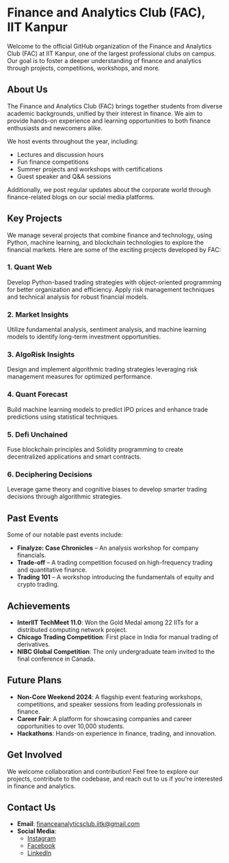 # Finance and Analytics Club (FAC), IIT Kanpur

Welcome to the official GitHub organization of the Finance and Analytics Club (FAC) at IIT Kanpur, one of the largest professional clubs on campus. Our goal is to foster a deeper understanding of finance and analytics through projects, competitions, workshops, and more.

## About Us
The Finance and Analytics Club (FAC) brings together students from diverse academic backgrounds, unified by their interest in finance. We aim to provide hands-on experience and learning opportunities to both finance enthusiasts and newcomers alike.

We host events throughout the year, including:
- Lectures and discussion hours
- Fun finance competitions
- Summer projects and workshops with certifications
- Guest speaker and Q&A sessions

Additionally, we post regular updates about the corporate world through finance-related blogs on our social media platforms.

## Key Projects
We manage several projects that combine finance and technology, using Python, machine learning, and blockchain technologies to explore the financial markets. Here are some of the exciting projects developed by FAC:

### 1. **Quant Web**
   Develop Python-based trading strategies with object-oriented programming for better organization and efficiency. Apply risk management techniques and technical analysis for robust financial models.

### 2. **Market Insights**
   Utilize fundamental analysis, sentiment analysis, and machine learning models to identify long-term investment opportunities.

### 3. **AlgoRisk Insights**
   Design and implement algorithmic trading strategies leveraging risk management measures for optimized performance.

### 4. **Quant Forecast**
   Build machine learning models to predict IPO prices and enhance trade predictions using statistical techniques.

### 5. **Defi Unchained**
   Fuse blockchain principles and Solidity programming to create decentralized applications and smart contracts.

### 6. **Deciphering Decisions**
   Leverage game theory and cognitive biases to develop smarter trading decisions through algorithmic strategies.

## Past Events
Some of our notable past events include:
- **Finalyze: Case Chronicles** – An analysis workshop for company financials.
- **Trade-off** – A trading competition focused on high-frequency trading and quantitative finance.
- **Trading 101** – A workshop introducing the fundamentals of equity and crypto trading.

## Achievements
- **InterIIT TechMeet 11.0**: Won the Gold Medal among 22 IITs for a distributed computing network project.
- **Chicago Trading Competition**: First place in India for manual trading of derivatives.
- **NIBC Global Competition**: The only undergraduate team invited to the final conference in Canada.

## Future Plans
- **Non-Core Weekend 2024**: A flagship event featuring workshops, competitions, and speaker sessions from leading professionals in finance.
- **Career Fair**: A platform for showcasing companies and career opportunities to over 10,000 students.
- **Hackathons**: Hands-on experience in finance, trading, and innovation.

## Get Involved
We welcome collaboration and contribution! Feel free to explore our projects, contribute to the codebase, and reach out to us if you're interested in finance and analytics.

## Contact Us
- **Email**: financeanalyticsclub.iitk@gmail.com
- **Social Media**:
  - [Instagram](https://www.instagram.com/fac.iitk/)
  - [Facebook](https://www.facebook.com/fac.iitk)
  - [LinkedIn](https://www.linkedin.com/company/finance-analytics-club-iit-kanpur/)
